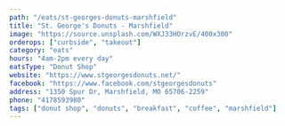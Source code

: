 ```yaml
---
path: "/eats/st-georges-donuts-marshfield"
title: "St. George's Donuts - Marshfield"
image: "https://source.unsplash.com/WXJ33HOrzvE/400x300"
orderops: ["curbside", "takeout"]
category: "eats"
hours: "4am-2pm every day"
eatsType: "Donut Shop"
website: "https://www.stgeorgesdonuts.net/"
facebook: "https://www.facebook.com/stgeorgesdonuts"
address: "1350 Spur Dr, Marshfield, MO 65706-2259"
phone: "4178593980"
tags: ["donut shop", "donuts", "breakfast", "coffee", "marshfield"]
---
```

